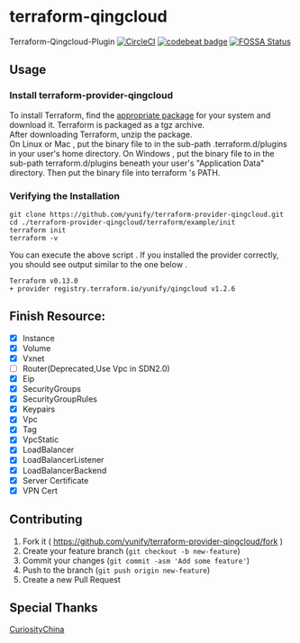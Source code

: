 # terraform-qingcloud

Terraform-Qingcloud-Plugin [![CircleCI](https://circleci.com/gh/yunify/terraform-provider-qingcloud/tree/master.svg?style=svg)](https://circleci.com/gh/yunify/terraform-provider-qingcloud/tree/master)
[![codebeat badge](https://codebeat.co/badges/d6cc83ea-779f-4fce-8091-abc0b719d271)](https://codebeat.co/projects/github-com-yunify-qingcloud-terraform-provider-master-3c5cd450-e81b-4eb1-aaf6-aa9b76158d6f)
[![FOSSA Status](https://app.fossa.io/api/projects/git%2Bgithub.com%2Fyunify%2Fterraform-provider-qingcloud.svg?type=shield)](https://app.fossa.io/projects/git%2Bgithub.com%2Fyunify%2Fterraform-provider-qingcloud?ref=badge_shield)

## Usage

### Install terraform-provider-qingcloud

To install Terraform, find the [appropriate package](https://github.com/yunify/terraform-provider-qingcloud/releases) for your system and download it. Terraform is packaged as a tgz archive.  
After downloading Terraform, unzip the package.   
On Linux or Mac , put the binary file to in the sub-path .terraform.d/plugins in your user's home directory.
On Windows , put the binary file to in the sub-path terraform.d/plugins beneath your user's "Application Data" directory.
Then put the binary file into terraform 's PATH.

### Verifying the Installation

```shell
git clone https://github.com/yunify/terraform-provider-qingcloud.git
cd ./terraform-provider-qingcloud/terraform/example/init
terraform init
terraform -v
```

You can execute the above script . If you installed the provider correctly, you should see output similar to the one below .  

```shell
Terraform v0.13.0
+ provider registry.terraform.io/yunify/qingcloud v1.2.6
```

## Finish Resource:

- [x] Instance
- [x] Volume
- [x] Vxnet
- [ ] Router(Deprecated,Use Vpc in SDN2.0)
- [x] Eip
- [x] SecurityGroups
- [x] SecurityGroupRules
- [x] Keypairs
- [x] Vpc
- [x] Tag
- [x] VpcStatic
- [x] LoadBalancer
- [x] LoadBalancerListener
- [x] LoadBalancerBackend
- [x] Server Certificate
- [x] VPN Cert

## Contributing

1. Fork it ( https://github.com/yunify/terraform-provider-qingcloud/fork )
2. Create your feature branch (`git checkout -b new-feature`)
3. Commit your changes (`git commit -asm 'Add some feature'`)
4. Push to the branch (`git push origin new-feature`)
5. Create a new Pull Request    

## Special Thanks

[CuriosityChina](https://github.com/CuriosityChina)
